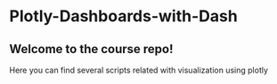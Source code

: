 # Plotly-Dashboards-with-Dash
## Welcome to the course repo!
Here you can find several scripts related with visualization using plotly
